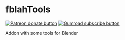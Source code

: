 # fblahTools
<!-- BADGES/ -->
<span class="badge-patreon"><a href="https://www.patreon.com/fBlah" title="Donate to this project using Patreon"><img src="https://img.shields.io/badge/Patreon-donate-orange.svg?logo=patreon&longCache=true&style=popout-square" alt="Patreon donate button" /></a></span>
<span class="badge-gumroad"><a href="https://gumroad.com/l/NpNid" title="Subscribe to support development"><img src="https://img.shields.io/badge/Gumroad-Subscribe-darkgreen.svg?logo=gumroad&longCache=true&style=popout-square" alt="Gumroad subscribe button" /></a></span>

Addon with some tools for Blender
